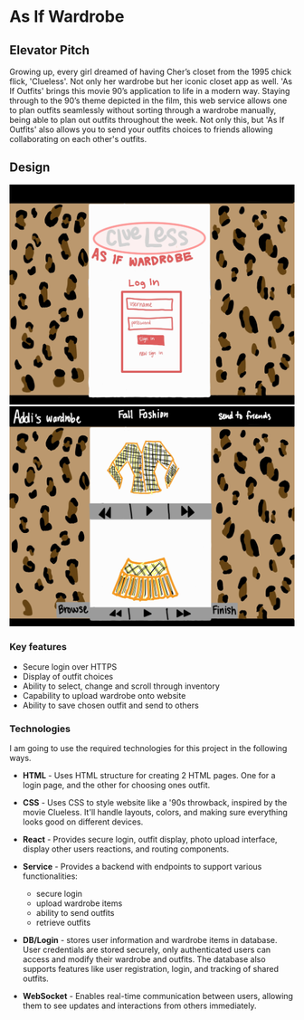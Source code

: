 # As If Wardrobe
## Elevator Pitch
Growing up, every girl dreamed of having Cher’s closet from the 1995 chick flick, 'Clueless'. Not only her wardrobe but her iconic closet app as well. 'As If Outfits' brings this movie 90’s application to life in a modern way. Staying through to the 90’s theme depicted in the film, this web service allows one to plan outfits seamlessly without sorting through a wardrobe manually, being able to plan out outfits throughout the week. Not only this, but 'As If Outfits' also allows you to send your outfits choices to friends allowing collaborating on each other's outfits.

## Design
![alt text](./assests/AsIfWardrobeLoginPageDrawing.jpeg)
![alt text](./assests/AsIfWardrobeDemoDrawing.jpeg)

### Key features

- Secure login over HTTPS
- Display of outfit choices
- Ability to select, change and scroll through inventory
- Capability to upload wardrobe onto website
- Ability to save chosen outfit and send to others

### Technologies

I am going to use the required technologies for this project in the following ways.

- **HTML** - Uses HTML structure for creating 2 HTML pages. One for a login page, and the other for choosing ones outfit.

- **CSS** - Uses CSS to style website like a '90s throwback, inspired by the movie Clueless. It'll handle layouts, colors, and making sure everything looks good on different devices.

- **React** - Provides secure login, outfit display, photo upload interface, display other users reactions, and routing components.

- **Service** - Provides a backend with endpoints to support various functionalities:
    - secure login
    - upload wardrobe items
    - ability to send outfits
    - retrieve outfits

- **DB/Login** - stores user information and wardrobe items in database. User credentials are stored securely, only authenticated users can access and modify their wardrobe and outfits. The database also supports features like user registration, login, and tracking of shared outfits.

- **WebSocket** - Enables real-time communication between users, allowing them to see updates and interactions from others immediately.

